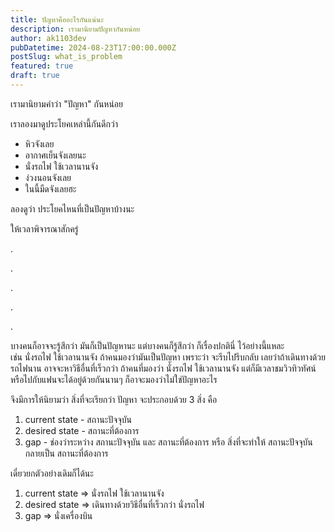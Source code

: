 ```yaml
---
title: ปัญหาคืออะไรกันแน่นะ
description: เรามานิยามปัญหากันหน่อย
author: ak1103dev
pubDatetime: 2024-08-23T17:00:00.000Z
postSlug: what_is_problem
featured: true
draft: true
---
```


เรามานิยามคำว่า "ปัญหา" กันหน่อย

เราลองมาดูประโยคเหล่านี้กันดีกว่า

* หิวจังเลย
* อากาศเย็นจังเลยนะ
* นั่งรถไฟ ใช้เวลานานจัง
* ง่วงนอนจังเลย
* ในนี้มืดจังเลยฮะ

ลองดูว่า ประโยคไหนที่เป็นปัญหาบ้างนะ

ให้เวลาพิจารณาสักครู่

.

.

.

.

.

บางคนก็อาจจะรู้สึกว่า มันก็เป็นปัญหานะ แต่บางคนก็รู้สึกว่า ก็เรื่องปกตินี่ ไว้อย่างนี้แหละ\
เช่น นั่งรถไฟ ใช้เวลานานจัง ถ้าคนมองว่ามันเป็นปัญหา เพราะว่า จะรีบไปรีบกลับ เลยว่าถ้าเดินทางด้วยรถไฟนาน อาจจะหาวิธีอื่นที่เร็วกว่า ถ้าคนที่มองว่า นั่งรถไฟ ใช้เวลานานจัง แต่ก็มีเวลาชมวิวทิวทัศน์ หรือไปกับแฟนจะได้อยู่ด้วยกันนานๆ ก็อาจะมองว่าไม่ใช่ปัญหาอะไร

จึงมีการให้นิยามว่า สิ่งที่จะเรียกว่า ปัญหา จะประกอบด้วย 3 สิ่ง คือ

1. current state - สถานะปัจจุบัน
2. desired state - สถานะที่ต้องการ
3. gap - ช่องว่าระหว่าง สถานะปัจจุบัน และ สถานะที่ต้องการ หรือ สิ่งที่จะทำให้ สถานะปัจจุบัน กลายเป็น สถานะที่ต้องการ

เดี๋ยวยกตัวอย่างเดิมก็ได้นะ

1. current state => นั่งรถไฟ ใช้เวลานานจัง
2. desired state => เดินทางด้วยวิธีอื่นที่เร็วกว่า นั่งรถไฟ
3. gap => นั่งเครื่องบิน
